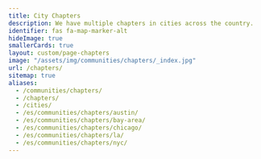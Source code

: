 ```yaml
---
title: City Chapters
description: We have multiple chapters in cities across the country.
identifier: fas fa-map-marker-alt
hideImage: true
smallerCards: true
layout: custom/page-chapters
image: "/assets/img/communities/chapters/_index.jpg"
url: /chapters/
sitemap: true
aliases:
  - /communities/chapters/
  - /chapters/
  - /cities/
  - /es/communities/chapters/austin/
  - /es/communities/chapters/bay-area/
  - /es/communities/chapters/chicago/
  - /es/communities/chapters/la/
  - /es/communities/chapters/nyc/
---
```

